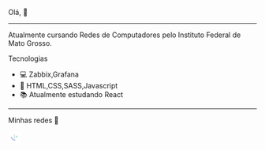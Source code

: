 <p>Olá, 👋</p>
<hr>
<p>Atualmente cursando Redes de Computadores pelo Instituto Federal de Mato Grosso.</p>
Tecnologias<br>
<ul>
  <li>💻 Zabbix,Grafana </li>
  <li>🏁 HTML,CSS,SASS,Javascript</li>
  <li>📚 Atualmente estudando React</li>
 </ul>
 <hr>
 <p>Minhas redes 🚀</p>
 <a href="https://www.frontendmentor.io/profile/fbs4ntos"><img width='25rem' src="https://raw.githubusercontent.com/fabioaes/challenge-notification-screen/main/images/favicon-32x32.png" alt=""></a> 
 <a href="https://codepen.io/fbs4ntos"><img width='25rem' src="https://cpwebassets.codepen.io/assets/favicon/logo-pin-8f3771b1072e3c38bd662872f6b673a722f4b3ca2421637d5596661b4e2132cc.svg" alt=""></a>
  <a href="https://www.linkedin.com/in/fabio-santos-/"><img width='25rem' src="https://cdn-icons-png.flaticon.com/512/174/174857.png" alt=""></a>
